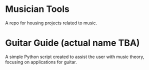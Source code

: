 # Musician Tools

A repo for housing projects related to music.

# Guitar Guide (actual name TBA)

A simple Python script created to assist the user with music theory, focusing on applications for guitar.
